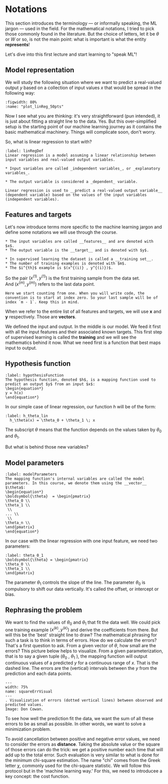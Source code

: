# Notations

This section introduces the terminology — or informally speaking, the ML jargon — used in the field. For the mathematical notations, I tried to pick those commonly found in the literature. But the choice of letters, let it be $\theta$ or $W$ or so, is not the main point: what is important is what the entity __represents__!

Let's dive into this first lecture and start learning to "speak ML"!


## Model representation
We will study the following situation where we want to predict a real-valued output $y$ based on a collection of input values $x$ that would be spread in the following way:

```{glue:figure} plot_linReg_50pts
:figwidth: 80%
:name: "plot_linReg_50pts"
```
Now I see what you are thinking: it's very straightforward (pun intended), it is just about fitting a straight line to the data. Yes. But this over-simplified setup is the starting point of our machine learning journey as it contains the basic mathematical machinery. Things will complicate soon, don't worry.  

So, what is linear regression to start with?  

````{prf:definition}
:label: linRegDef
Linear regression is a model assuming a linear relationship between input variables and real-valued output variables.

* Input variables are called _independent variables_, or _explanatory variables_.

* The output variable is considered a _dependent_ variable.

Linear regression is used to __predict a real-valued output variable__ (dependent variable) based on the values of the input variables (independent variables).
````

## Features and targets

Let's now introduce terms more specific to the machine learning jargon and define some notations we will use through the course.

```{admonition} Terminology and Notation 
* The input variables are called __features__ and are denoted with $x$.
* The output variable is the __target__ and is denoted with $y$.

* In supervised learning the dataset is called a __training set__.
* The number of training examples is denoted with $m$.
* The $i^{th}$ example is $(x^{(i)} , y^{(i)})$.
```

So the pair $(x^{(1)} , y^{(1)})$ is the first training sample from the data set.  
And $(x^{(m)} , y^{(m)})$ refers to the last data point.

```{warning}
Here we start counting from one. When you will write code, the convention is to start at index zero. So your last sample will be of index `m - 1`. Keep this in mind.
```

When we refer to the entire list of all features and targets, we will use $\boldsymbol{x}$ and $\boldsymbol{y}$ respectively. Those are __vectors__. 

We defined the input and output. In the middle is our model. We feed it first with all the input features and their associated known targets. 
This first step of supervised learning is called the __training__ and we will see the mathematics behind it now. What we need first is a function that best maps input to output.

## Hypothesis function

````{prf:definition}
:label: hypothesisFunction
The hypothesis function, denoted $h$, is a mapping function used to predict an output $y$ from an input $x$:  
\begin{equation*}
y = h(x)
\end{equation*}
````

In our simple case of linear regression, our function $h$ will be of the form:
```{math}
:label: h_theta_lin
  h_\theta(x) = \theta_0 + \theta_1 \; x
```

The subscript $\theta$ means that the function depends on the values taken by $\theta_0$ and $\theta_1$.

But what is behind those new variables? 


## Model parameters

````{prf:definition}
:label: modelParameters
The mapping function's internal variables are called the model parameters. In this course, we denote them using the __vector__ $\theta$:
\begin{equation*}
\boldsymbol{\theta}  = \begin{pmatrix} 
\theta_0 \\
\theta_1 \\
 \\
... \\ 
 \\
\theta_n \\
\end{pmatrix}
\end{equation*}
````

In our case with the linear regression with one input feature, we need two parameters:
```{math}
:label: theta_0_1
\boldsymbol{\theta} = \begin{pmatrix} 
\theta_0 \\
\theta_1 \\
\end{pmatrix}
```
The parameter $\theta_1$ controls the slope of the line. The parameter $\theta_0$ is compulsory to shift our data vertically. It's called the offset, or intercept or bias.


## Rephrasing the problem
We want to find the values of $\theta_0$ and $\theta_1$ that fit the data well.
We could pick one training example $(x^{(k)} , y^{(k)})$ and derive the coefficients from there. But will this be the 'best' straight line to draw?
The mathematical phrasing for such a task is to think in terms of errors. How do we calculate the errors? That's a first question to ask. 
From a given vector of $\theta$, how small are the errors?
This picture below helps to visualize. From a given parameterization, that is to say a given tuple ($\theta_0$ , $\theta_1$ ), the mapping function will output continuous values of a predicted $y$ for a continuous range of $x$. That is the dashed line. The errors are the (vertical) intervals between the $y$ from the prediction and each data points. 
```{figure} ../images/linReg_square_err_graph.png
---
width: 75%
name: squareErrVisual
---
. Visualization of errors (dotted vertical lines) between observed and predicted values.  
Image: Don Cowan.
```
To see how well the prediction fit the data, we want the sum of all these errors to be as small as possible. In other words, we want to solve a minimization problem. 

To avoid cancellation between positive and negative error values, we need to consider the errors as __distance__. Taking the absolute value or the square of those errors can do the trick: we get a positive number each time that will add up to the total error. Such evaluation is very similar to what is done for the minimum chi-square estimation. The name "chi" comes from the Greek letter $\chi$, commonly used for the chi-square statistic. We will follow this protocol but in the 'machine learning way.' For this, we need to introducee a key concept: the cost function. 